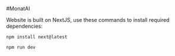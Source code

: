 #MonatAI

Website is built on NextJS, use these commands to install required dependencies:
```
npm install next@latest

npm run dev
```

